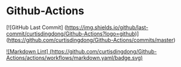 # Github-Actions

[![GitHub Last Commit]
(https://img.shields.io/github/last-commit/curtisdingdong/Github-Actions?logo=github)]
(https://github.com/curtisdingdong/Github-Actions/commits/master)

[![Markdown Lint]
(https://github.com/curtisdingdong/Github-Actions/actions/workflows/markdown.yaml/badge.svg)](https://github.com/curtisdingdong/Github-Actions/actions/workflows/markdown.yaml)
